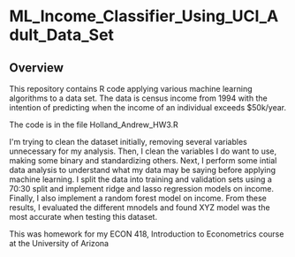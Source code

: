 # ML_Income_Classifier_Using_UCI_Adult_Data_Set


## Overview

This repository contains R code applying various machine learning algorithms to a data set. The data is census income from 1994 with the intention of predicting when the income of an individual exceeds $50k/year. 

The code is in the file Holland_Andrew_HW3.R

I'm trying to clean the dataset initially, removing several variables unnecessary for my analysis. Then, I clean the variables I do want to use, making some binary and standardizing others. Next, I perform some intial data analysis to understand what my data may be saying before applying machine learning. I split the data into training and validation sets using a 70:30 split and implement ridge and lasso regression models on income. Finally, I also implement a random forest model on income. From these results, I evaluated the different mnodels and found XYZ model was the most accurate when testing this dataset. 

This was homework for my ECON 418, Introduction to Econometrics course at the University of Arizona
